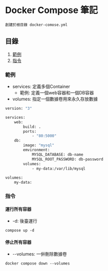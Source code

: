 # Docker Compose 筆記
`創建於根目錄 docker-comose.yml`

## 目錄
1. [範例](#範例)
2. [指令](#指令)

### 範例
* services: 定義多個Container
  * 範例: 定義一個web容器和一個DB容器
* volumes: 指定一個數據卷用來永久存放數據

```dockerfile
version: "3"

services:
    web:
        build: .
        ports:
            - "80:5000"
    db:
        image: "mysql"
        emvironment:
            MYSQL_DATABASE: db-name
            MYSQL_ROOT_PASSWORD: db-password
        volumes:
            - my-data:/var/lib/mysql
            
volumes:
    my-data:
```

### 指令
#### 運行所有容器
* -d: 後臺運行
```shell
compose up -d
```

#### 停止所有容器
* --volumes: 一倂刪除數據卷
```shell
docker compose down --volumes
```